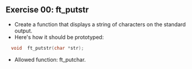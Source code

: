 ## Exercise 00: ft_putstr

- Create a function that displays a string of characters on the standard output.
- Here's how it should be prototyped:
```C
  void	ft_putstr(char *str);
```
- Allowed function: ft_putchar.

